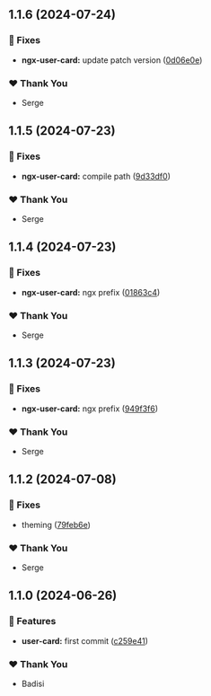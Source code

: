 ## 1.1.6 (2024-07-24)


### 🐛 Fixes

- **ngx-user-card:** update patch version ([0d06e0e](https://github.com/DSI-HUG/ngx-components/commit/0d06e0e))


### ❤️  Thank You

- Serge

## 1.1.5 (2024-07-23)


### 🐛 Fixes

- **ngx-user-card:** compile path ([9d33df0](https://github.com/DSI-HUG/ngx-components/commit/9d33df0))


### ❤️  Thank You

- Serge

## 1.1.4 (2024-07-23)


### 🐛 Fixes

- **ngx-user-card:** ngx prefix ([01863c4](https://github.com/DSI-HUG/ngx-components/commit/01863c4))


### ❤️  Thank You

- Serge

## 1.1.3 (2024-07-23)


### 🐛 Fixes

- **ngx-user-card:** ngx prefix ([949f3f6](https://github.com/DSI-HUG/ngx-components/commit/949f3f6))


### ❤️  Thank You

- Serge

## 1.1.2 (2024-07-08)

### 🐛 Fixes

-   theming ([79feb6e](https://github.com/DSI-HUG/ngx-components/commit/79feb6e))

### ❤️ Thank You

-   Serge

## 1.1.0 (2024-06-26)

### 🚀 Features

-   **user-card:** first commit ([c259e41](https://github.com/DSI-HUG/ngx-components/commit/c259e41))

### ❤️ Thank You

-   Badisi
